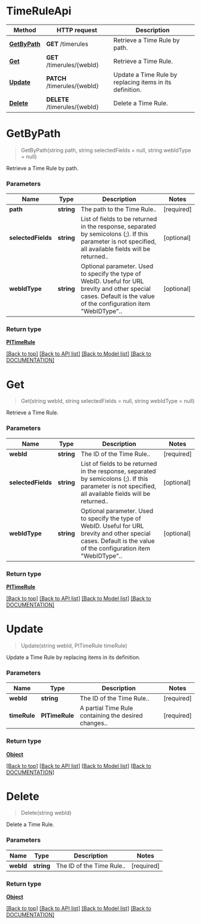 # TimeRuleApi

Method | HTTP request | Description
------------ | ------------- | -------------
[**GetByPath**](TimeRuleApi.md#getbypath) | **GET** /timerules | Retrieve a Time Rule by path.
[**Get**](TimeRuleApi.md#get) | **GET** /timerules/{webId} | Retrieve a Time Rule.
[**Update**](TimeRuleApi.md#update) | **PATCH** /timerules/{webId} | Update a Time Rule by replacing items in its definition.
[**Delete**](TimeRuleApi.md#delete) | **DELETE** /timerules/{webId} | Delete a Time Rule.


# **GetByPath**
> GetByPath(string path, string selectedFields = null, string webIdType = null)

Retrieve a Time Rule by path.

### Parameters

Name | Type | Description | Notes
------------- | ------------- | ------------- | -------------
 **path** | **string**| The path to the Time Rule.. | [required]
 **selectedFields** | **string**| List of fields to be returned in the response, separated by semicolons (;). If this parameter is not specified, all available fields will be returned.. | [optional]
 **webIdType** | **string**| Optional parameter. Used to specify the type of WebID. Useful for URL brevity and other special cases. Default is the value of the configuration item "WebIDType".. | [optional]


### Return type

[**PITimeRule**](../Model/PITimeRule.md)

[[Back to top]](#) [[Back to API list]](../../DOCUMENTATION.md#documentation-for-api-endpoints) [[Back to Model list]](../../DOCUMENTATION.md#documentation-for-models) [[Back to DOCUMENTATION]](../../DOCUMENTATION.md)

# **Get**
> Get(string webId, string selectedFields = null, string webIdType = null)

Retrieve a Time Rule.

### Parameters

Name | Type | Description | Notes
------------- | ------------- | ------------- | -------------
 **webId** | **string**| The ID of the Time Rule.. | [required]
 **selectedFields** | **string**| List of fields to be returned in the response, separated by semicolons (;). If this parameter is not specified, all available fields will be returned.. | [optional]
 **webIdType** | **string**| Optional parameter. Used to specify the type of WebID. Useful for URL brevity and other special cases. Default is the value of the configuration item "WebIDType".. | [optional]


### Return type

[**PITimeRule**](../Model/PITimeRule.md)

[[Back to top]](#) [[Back to API list]](../../DOCUMENTATION.md#documentation-for-api-endpoints) [[Back to Model list]](../../DOCUMENTATION.md#documentation-for-models) [[Back to DOCUMENTATION]](../../DOCUMENTATION.md)

# **Update**
> Update(string webId, PITimeRule timeRule)

Update a Time Rule by replacing items in its definition.

### Parameters

Name | Type | Description | Notes
------------- | ------------- | ------------- | -------------
 **webId** | **string**| The ID of the Time Rule.. | [required]
 **timeRule** | **PITimeRule**| A partial Time Rule containing the desired changes.. | [required]


### Return type

[**Object**](../Model/Object.md)

[[Back to top]](#) [[Back to API list]](../../DOCUMENTATION.md#documentation-for-api-endpoints) [[Back to Model list]](../../DOCUMENTATION.md#documentation-for-models) [[Back to DOCUMENTATION]](../../DOCUMENTATION.md)

# **Delete**
> Delete(string webId)

Delete a Time Rule.

### Parameters

Name | Type | Description | Notes
------------- | ------------- | ------------- | -------------
 **webId** | **string**| The ID of the Time Rule.. | [required]


### Return type

[**Object**](../Model/Object.md)

[[Back to top]](#) [[Back to API list]](../../DOCUMENTATION.md#documentation-for-api-endpoints) [[Back to Model list]](../../DOCUMENTATION.md#documentation-for-models) [[Back to DOCUMENTATION]](../../DOCUMENTATION.md)
